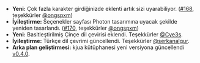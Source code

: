 * **Yeni:** Çok fazla karakter girdiğinizde eklenti artık sizi uyarabiliyor. ([#168](https://github.com/rugk/offline-qr-code/pull/168), teşekkürler [@ongspxm](https://github.com/ongspxm))
* **İyileştirme:** Seçenekler sayfası Photon tasarımına uyacak şekilde yeniden tasarlandı. ([#170](https://github.com/rugk/offline-qr-code/pull/170), teşekkürler [@ongspxm](https://github.com/ongspxm))
* **Yeni:** Basitleştirilmiş Çinçe dil çevirisi eklendi. Teşekkürler [@Cye3s](https://github.com/Cye3s).
* **İyileştirme:** Türkçe dil çevrimi güncellendi. Teşekkürler [@serkanalgur](https://github.com/serkanalgur).
* **Arka plan geliştirmesi:** kjua kütüphanesi yeni versiyona güncellendi [v0.4.0](https://github.com/lrsjng/kjua/tree/v0.4.0).
